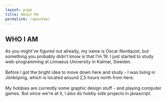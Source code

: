 ```yaml
---
layout: page
title: About Me
permalink: /aboutme/
---
```


<section class="site-stuff">
        <div class="portrait">
        </div>
    <div class="textContainer">
      <h1 class="page-heading">WHO I AM</h1>
        <p>
            As you might've figured out already, my name is Oscar Nordquist, but something you probably didn't know is that I'm 19. I just started to study web-programming at Linnaeus University in Kalmar, Sweden. <br><br>
            Before I got the bright idea to move down here and study - I was living in Jönköping, which is located around 2,5 hours north from here.<br><br>
            My hobbies are currently some graphic design stuff - and playing computer games. But since we're at it, I also do hobby side projects in javascript. 
        </p>
      </div>
</section>
